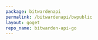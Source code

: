 ```yaml
---
package: bitwardenapi
permalink: /bitwardenapi/bwpublic
layout: goget
repo_name: bitwarden-api-go
---
```

